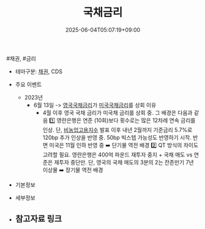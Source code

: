 ﻿---
title: "국채금리"
date: 2025-06-04T05:07:19+09:00
lastmod: 2025-06-04T05:07:19+09:00
type: docs
sidebar:
  open: true
weight: 5
---
<div style="display:none">
  <meta property="article:published_time" content="2025-06-03T20:07:19Z" />
  <meta property="article:modified_time" content="2025-06-03T20:07:19Z" />
</div>
#채권, #금리 

- 테마구분: [채권](/industry-study/채권/), CDS

- 주요 이벤트
	- 2023년
		- 6월 13일 -> [영국국채금리](/industry-study/영국국채금리/)가 [미국국채금리](/industry-study/미국국채금리/)를 상회 이유
			- 4월 이후 영국 국채 금리가 미국채 금리를 상회 중. 그 배경은 다음과 같음
				1️⃣ 영란은행은 연준 (10회)보다 횟수로는 많은 12차례 연속 금리를 인상. 단, [비농업고용지수](/industry-study/비농업고용지수/) 발표 이후 내년 2월까지 기준금리 5.7%로 120bp 추가 인상을 반영 중. 50bp 빅스텝 가능성도 반영하기 시작. 반면 미국은 11월 인하 반영 중
					➡️ 단기물 역전 배경
				2️⃣ QT 방식의 차이도 고려할 필요. 영란은행은 400억 파운드 재투자 중지 + 국채 매도 vs 연준은 재투자 중단만. 단, 영국의 국채 매도의 3분의 2는 잔존만기 7년 이상물
					➡️ 장기물 역전 배경

- 기본정보

- 세부정보

- 참고자료 링크
	-
